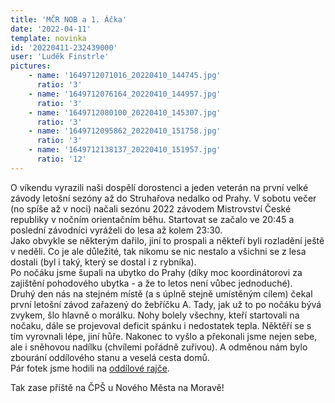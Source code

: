 ```yaml
---
title: 'MČR NOB a 1. Áčka'
date: '2022-04-11'
template: novinka
id: '20220411-232439000'
user: 'Luděk Finstrle'
pictures:
    - name: '1649712071016_20220410_144745.jpg'
      ratio: '3'
    - name: '1649712076164_20220410_144957.jpg'
      ratio: '3'
    - name: '1649712080100_20220410_145307.jpg'
      ratio: '3'
    - name: '1649712095862_20220410_151758.jpg'
      ratio: '3'
    - name: '1649712138137_20220410_151957.jpg'
      ratio: '12'
---
```

O víkendu vyrazili naši dospělí dorostenci a jeden veterán na první velké závody letošní sezóny až do Struhařova nedalko od Prahy. V sobotu večer (no spíše až v noci) načali sezónu 2022 závodem Mistrovství České republiky v nočním orientačním běhu. Startovat se začalo ve 20:45 a poslední závodníci vyráželi do lesa až kolem 23:30.  
Jako obvykle se některým dařilo, jiní to prospali a někteří byli rozladění ještě v neděli. Co je ale důležité, tak nikomu se nic nestalo a všichni se z lesa dostali (byl i taký, který se dostal i z rybníka).  
Po nočáku jsme šupali na ubytko do Prahy (díky moc koordinátorovi za zajištění pohodového ubytka - a že to letos není vůbec jednoduché).  
Druhý den nás na stejném místě (a s úplně stejně umístěným cílem) čekal první letošní závod zařazený do žebříčku A. Tady, jak už to po nočáku bývá zvykem, šlo hlavně o morálku. Nohy bolely všechny, kteří startovali na nočaku, dále se projevoval deficit spánku i nedostatek tepla. Něktěří se s tím vyrovnali lépe, jiní hůře. Nakonec to vyšlo a překonali jsme nejen sebe, ale i sněhovou nadílku (chvílemi pořádně zuřivou). A odměnou nám bylo zbourání oddílového stanu a veselá cesta domů.  
Pár fotek jsme hodili na [oddílové rajče](https://skzabovresky.rajce.idnes.cz/MCR_NOB_a_zebricek_A/).

Tak zase příště na ČPŠ u Nového Města na Moravě!
